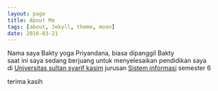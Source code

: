 ```yaml
---
layout: page
title: About Me
tags: [about, Jekyll, theme, moon]
date: 2016-03-21
---
```

    
<p>Nama saya Bakty yoga Priyandana, biasa dipanggil Bakty<br> saat ini saya sedang berjuang untuk menyelesaikan pendidikan saya <br>di <a href ="uin-suska.ac.id">Universitas sultan syarif kasim<a/> jurusan <a href="sif.uin-suska.ac.id">Sistem informasi</a> semester 6<br>


<cennter> terima kasih </center>
